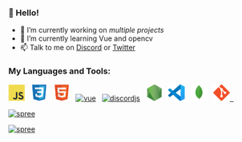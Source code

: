 ### 👋 Hello!



- 🔭 I’m currently working on *multiple projects*
- 🌱 I’m currently learning Vue and opencv
- 📫 Talk to me on [Discord](https://discord.com/users/755826968901058682) or [Twitter](https://twitter.com/SpreeHertz)

### My Languages and Tools:
<div>
<a href="https://developer.mozilla.org/en-US/docs/Web/JavaScript"> <img height="33" src="https://raw.githubusercontent.com/devicons/devicon/master/icons/javascript/javascript-original.svg" alt="js"></a>&nbsp;&nbsp;
<a href="https://developer.mozilla.org/en-US/docs/Web/CSS"><img height="33" src="https://raw.githubusercontent.com/devicons/devicon/master/icons/css3/css3-original.svg" alt="css"></a>&nbsp;&nbsp
<a href="https://developer.mozilla.org/en-US/docs/Web/HTML"><img height="33" src="https://raw.githubusercontent.com/devicons/devicon/master/icons/html5/html5-original.svg" alt="html"></a>&nbsp;&nbsp;
<a href="https://vuejs.org"><img height="33"src="https://cdn.jsdelivr.net/gh/devicons/devicon/icons/vuejs/vuejs-original.svg" alt="vue" /></a>&nbsp;&nbsp;
<a href="https://discord.js.org"><img height="33" src="https://cdn.jsdelivr.net/gh/devicons/devicon/icons/discordjs/discordjs-original.svg" alt="discordjs"/></a>&nbsp;&nbsp;
<a href="https://nodejs.org"><img height="33" src="https://raw.githubusercontent.com/github/explore/80688e429a7d4ef2fca1e82350fe8e3517d3494d/topics/nodejs/nodejs.png" alt="nodejs"></a>&nbsp;&nbsp;
<a href="https://code.visualstudio.com"><img height="33" src="https://raw.githubusercontent.com/github/explore/80688e429a7d4ef2fca1e82350fe8e3517d3494d/topics/visual-studio-code/visual-studio-code.png" alt="vscode"></a>&nbsp;&nbsp;
<a href="https://mongodb.com"><img height="33" src="https://github.com/devicons/devicon/blob/master/icons/mongodb/mongodb-original.svg" alt="mongodb"></a>&nbsp;&nbsp;
<a href="https://git-scm.com/"><img height="33" src="https://raw.githubusercontent.com/devicons/devicon/master/icons/git/git-plain.svg" alt="git"</a>&nbsp;&nbsp;
</div>

<div>
<p align="left">
  <img src="https://github-readme-stats.vercel.app/api?username=SpreeHertz&show_icons=true&locale=en&theme=radical&layout=compact" alt="spree" />
</p>
<p align="left">
  <img src="https://github-readme-stats.vercel.app/api/top-langs?username=SpreeHertz&show_icons=true&locale=en&layout=compact&theme=radical" alt="spree" />
</p>
<div>

